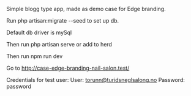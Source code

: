 Simple blogg type app, made as demo case for Edge branding.

Run php artisan:migrate --seed to set up db.

Default db driver is mySql

Then run php artisan serve or add to herd

Then run npm run dev

Go to http://case-edge-branding-nail-salon.test/

Credentials for test user:
User: torunn@turidsneglsalong.no
Password: password
